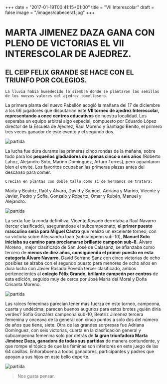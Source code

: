 +++
date = "2017-01-19T00:41:15+01:00"
title = "VII Interescolar"
draft = false
image = "/images/cabecera1.jpg"
+++

# MARTA JIMENEZ DAZA GANA CON PLENO DE VICTORIAS EL VII INTERESCOLAR DE AJEDREZ.

##  EL CEIP FELIX GRANDE SE HACE CON EL TRIUNFO POR COLEGIOS.

    La lluvia había humedecido la siembra donde se plantaron las semillas 
    de los nuevos valores del ajedrez tomellosero.  

La primera planta del nuevo Pabellón acogió la mañana del 17 de diciembre a los 66 jugadores que disputarían este **VII torneo de ajedrez Interescolar, representando a once centros educativos** de nuestra localidad. Los esperaba un equipo arbitral algo especial, compuesto por Eduardo López director de la Escuela de Ajedrez, Raul Moreno y Santiago Benito, el primero tres veces ganador de este evento y el segundo dos.

![partida](/images/cabecera1.jpg)




La lucha fue dura durante las primeras cinco rondas de la mañana, sobre todo para los **pequeños gladiadores de apenas cinco o seis años** (Roberto Lahoz, Alejandro Soto, Marino Domínguez, Arturo Torres), pero aguantaron bien el envite. Los favoritos ocupaban las primeras plazas antes del descanso para comer.

    Crecían en plantas con doble tallo como si de hermanos se tratara: 
    
 Marta y Beatriz, Raúl y Álvaro, David y Samuel, Adriana y Marino, Vicente y Javier, Pedro y Sofía, Gonzalo y Roberto, Omar y Rubén, Manuel y Alejandro.

![partida](/images/panoramica.JPG)

La sexta fue la ronda definitiva, Vicente Rosado derrotaba a Raul Navarro (tercer clasificado), asegurándose el subcampeonato; **el primer puesto masculino sería para Miguel Castro** que realizó un excelente torneo; con su victoria sobre Alecsandru Ioan (subcampeón sub-10), **Manuel Soto  iniciaba su camino para proclamarse brillante campeón sub-8.** Álvaro Moreno , mejor clasificado de San José de Calasanz, se afianzaba como tercero de **menos de diez años, consiguiendo el primer puesto en esta categoría Álvaro Navarro.** David Serrano Sanz con cinco victorias de ocho posibles se alzaba con el segundo puesto para menores de ocho años en dura lucha con Javier Rosado Poveda tercer clasificado, ambos pertenecientes al **colegio Félix Grande, brillante campeón por centros**
 de esta edición, seguido muy de cerca por José María del Moral y Doña Crisanta Moreno.


![partida](/images/chicas.JPG)

Las raíces femeninas parecían tener más fuerza en este torneo, campeona, cuarta y undécima, parecen buenos augurios para estos brotes ¿quién diría verdes?
Sofía González campeona sub-10, Beatriz Jiménez tercera femenina y onceava de la general con cinco puntos a solo dos del número de años que tiene, siete. Otra de las grandes sorpresas fue Adriana Domínguez, con seis victorias, cuarta en la clasificación general y subcampeona femenina solo por detrás de **la gran triunfadora Marta Jiménez Daza, ganadora de todas sus partidas** de manera contundente, y que rompe el tópico de que las féminas son inferiores en este juego de las 64 casillas.
Enhorabuena a todos ganadores, participantes y padres que apoyan a sus hijos en este bello deporte. 

![partida](/images/premios.JPG)


> Nos gusta pensar.


